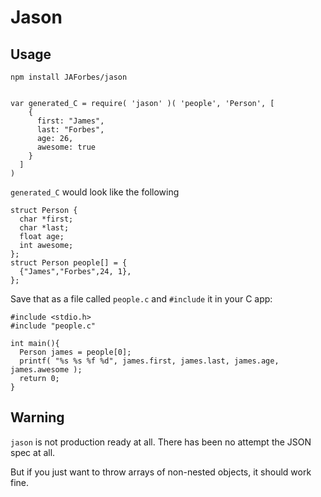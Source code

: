 Jason
=====

Usage
-----

`npm install JAForbes/jason`

```

var generated_C = require( 'jason' )( 'people', 'Person', [
    {
      first: "James",
      last: "Forbes",
      age: 26,
      awesome: true
    }
  ]
)

```

`generated_C` would look like the following

```
struct Person {
  char *first;
  char *last;
  float age;
  int awesome;
};
struct Person people[] = {
  {"James","Forbes",24, 1},
};
```

Save that as a file called `people.c` and `#include` it in your C app:

```
#include <stdio.h>
#include "people.c"

int main(){
  Person james = people[0];
  printf( "%s %s %f %d", james.first, james.last, james.age, james.awesome );
  return 0;
}
```

Warning
-------

`jason` is not production ready at all.  There has been no attempt the JSON spec at all.

But if you just want to throw arrays of non-nested objects, it should work fine.

